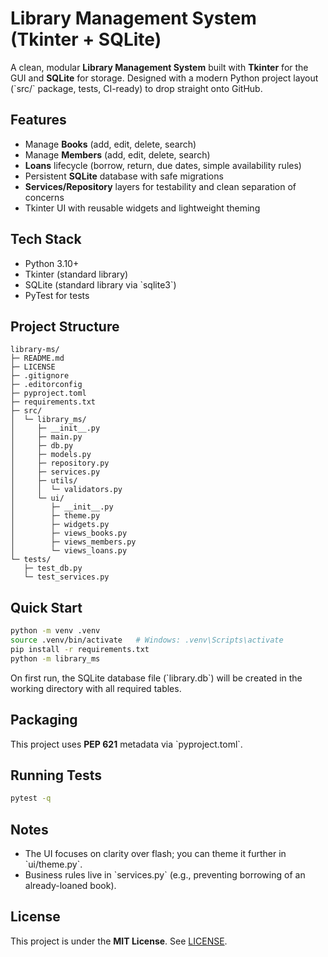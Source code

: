 # Library Management System (Tkinter + SQLite)

A clean, modular **Library Management System** built with **Tkinter** for the GUI and **SQLite** for storage. Designed with a modern Python project layout (\`src/\` package, tests, CI-ready) to drop straight onto GitHub.

## Features
- Manage **Books** (add, edit, delete, search)
- Manage **Members** (add, edit, delete, search)
- **Loans** lifecycle (borrow, return, due dates, simple availability rules)
- Persistent **SQLite** database with safe migrations
- **Services/Repository** layers for testability and clean separation of concerns
- Tkinter UI with reusable widgets and lightweight theming

## Tech Stack
- Python 3.10+
- Tkinter (standard library)
- SQLite (standard library via \`sqlite3\`)
- PyTest for tests

## Project Structure
```
library-ms/
├─ README.md
├─ LICENSE
├─ .gitignore
├─ .editorconfig
├─ pyproject.toml
├─ requirements.txt
├─ src/
│  └─ library_ms/
│     ├─ __init__.py
│     ├─ main.py
│     ├─ db.py
│     ├─ models.py
│     ├─ repository.py
│     ├─ services.py
│     ├─ utils/
│     │  └─ validators.py
│     └─ ui/
│        ├─ __init__.py
│        ├─ theme.py
│        ├─ widgets.py
│        ├─ views_books.py
│        ├─ views_members.py
│        └─ views_loans.py
└─ tests/
   ├─ test_db.py
   └─ test_services.py
```

## Quick Start
```bash
python -m venv .venv
source .venv/bin/activate   # Windows: .venv\Scripts\activate
pip install -r requirements.txt
python -m library_ms
```
On first run, the SQLite database file (\`library.db\`) will be created in the working directory with all required tables.

## Packaging
This project uses **PEP 621** metadata via \`pyproject.toml\`.

## Running Tests
```bash
pytest -q
```

## Notes
- The UI focuses on clarity over flash; you can theme it further in \`ui/theme.py\`.
- Business rules live in \`services.py\` (e.g., preventing borrowing of an already-loaned book).

## License
This project is under the **MIT License**. See [LICENSE](LICENSE).

